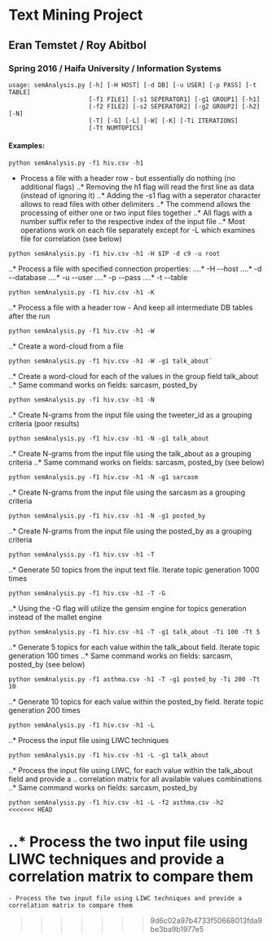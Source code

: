 # Text Mining Project 
## Eran Temstet / Roy Abitbol
### Spring 2016 / Haifa University / Information Systems

```
usage: semAnalysis.py [-h] [-H HOST] [-d DB] [-u USER] [-p PASS] [-t TABLE]
                      [-f1 FILE1] [-s1 SEPERATOR1] [-g1 GROUP1] [-h1]
                      [-f2 FILE2] [-s2 SEPERATOR2] [-g2 GROUP2] [-h2] [-N]
                      [-T] [-G] [-L] [-W] [-K] [-Ti ITERATIONS]
                      [-Tt NUMTOPICS]
```

#### Examples:

```
python semAnalysis.py -f1 hiv.csv -h1
```
* Process a file with a header row - but essentially do nothing (no additional flags)
..* Removing the h1 flag will read the first line as data (instead of ignoring it)
..* Adding the -s1 flag with a seperator character allows to read files with other delimiters
..* The commend allows the processing of either one or two input files together
..* All flags with a number suffix refer to the respective index of the input file
..* Most operations work on each file separately except for -L which examines file for correlation (see below)

```
python semAnalysis.py -f1 hiv.csv -h1 -H $IP -d c9 -u root
```

..* Process a file with specified connection properties:
....* -H --host
....* -d --database
....* -u --user
....* -p --pass
....* -t --table

```
python semAnalysis.py -f1 hiv.csv -h1 -K
```
..* Process a file with a header row - And keep all intermediate DB tables after the run

```
python semAnalysis.py -f1 hiv.csv -h1 -W
```
..* Create a word-cloud from a file

```
python semAnalysis.py -f1 hiv.csv -h1 -W -g1 talk_about`
```
..* Create a word-cloud for each of the values in the group field talk_about
..* Same command works on fields: sarcasm, posted_by

```
python semAnalysis.py -f1 hiv.csv -h1 -N
```
..* Create N-grams from the input file using the tweeter_id as a grouping criteria (poor results)
    
```
python semAnalysis.py -f1 hiv.csv -h1 -N -g1 talk_about
```
..* Create N-grams from the input file using the talk_about as a grouping criteria
..* Same command works on fields: sarcasm, posted_by (see below)

```
python semAnalysis.py -f1 hiv.csv -h1 -N -g1 sarcasm
```
..* Create N-grams from the input file using the sarcasm as a grouping criteria

```
python semAnalysis.py -f1 hiv.csv -h1 -N -g1 posted_by
```
..* Create N-grams from the input file using the posted_by as a grouping criteria

```
python semAnalysis.py -f1 hiv.csv -h1 -T
```
..* Generate 50 topics from the input text file. Iterate topic generation 1000 times

```
python semAnalysis.py -f1 hiv.csv -h1 -T -G
```
..* Using the -G flag will utilize the gensim engine for topics generation instead of the mallet engine

```
python semAnalysis.py -f1 hiv.csv -h1 -T -g1 talk_about -Ti 100 -Tt 5 
```
..* Generate 5 topics for each value within the talk_about field. Iterate topic generation 100 times
..* Same command works on fields: sarcasm, posted_by (see below)
    
```
python semAnalysis.py -f1 asthma.csv -h1 -T -g1 posted_by -Ti 200 -Tt 10
```
..* Generate 10 topics for each value within the posted_by field. Iterate topic generation 200 times

```
python semAnalysis.py -f1 hiv.csv -h1 -L
```
..* Process the input file using LIWC techniques
    
```
python semAnalysis.py -f1 hiv.csv -h1 -L -g1 talk_about    
```
..* Process the input file using LIWC, for each value within the talk_about field and provide a 
..  correlation matrix for all available values combinations
..* Same command works on fields: sarcasm, posted_by

```
python semAnalysis.py -f1 hiv.csv -h1 -L -f2 asthma.csv -h2
<<<<<<< HEAD
```
..* Process the two input file using LIWC techniques and provide a correlation matrix to compare them
=======
    - Process the two input file using LIWC techniques and provide a correlation matrix to compare them
    

    
>>>>>>> 9d6c02a97b4733f50668013fda9be3ba9b1977e5
